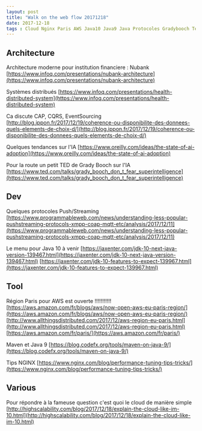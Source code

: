 ```yaml
---
layout: post
title: "Walk on the web flow 20171218"
date: 2017-12-18
tags : Cloud Nginx Paris AWS Java10 Java9 Java Protocoles Gradybooch Ted Ia Cqrs Cap Distributedsystem Finance Architecture Webflowwalk
---
```


## Architecture

Architecture moderne pour institution financiere : Nubank
[https://www.infoq.com/presentations/nubank-architecture](https://www.infoq.com/presentations/nubank-architecture)

Systèmes distribués
[https://www.infoq.com/presentations/health-distributed-system](https://www.infoq.com/presentations/health-distributed-system)

Ca discute CAP, CQRS, EventSourcing
[http://blog.ippon.fr/2017/12/19/coherence-ou-disponibilite-des-donnees-quels-elements-de-choix-d/](http://blog.ippon.fr/2017/12/19/coherence-ou-disponibilite-des-donnees-quels-elements-de-choix-d/)

Quelques tendances sur l'IA
[https://www.oreilly.com/ideas/the-state-of-ai-adoption](https://www.oreilly.com/ideas/the-state-of-ai-adoption)

Pour la route un petit TED de Grady Booch sur l'IA
[https://www.ted.com/talks/grady_booch_don_t_fear_superintelligence](https://www.ted.com/talks/grady_booch_don_t_fear_superintelligence)

## Dev

Quelques protocoles Push/Streaming
[https://www.programmableweb.com/news/understanding-less-popular-pushstreaming-protocols-xmpp-coap-mqtt-etc/analysis/2017/12/11](https://www.programmableweb.com/news/understanding-less-popular-pushstreaming-protocols-xmpp-coap-mqtt-etc/analysis/2017/12/11)

Le menu pour Java 10 à venir
[https://jaxenter.com/jdk-10-next-java-version-139467.html](https://jaxenter.com/jdk-10-next-java-version-139467.html)
[https://jaxenter.com/jdk-10-features-to-expect-139967.html](https://jaxenter.com/jdk-10-features-to-expect-139967.html)

## Tool

Région Paris pour AWS est ouverte !!!!!!!!!!!
[https://aws.amazon.com/fr/blogs/aws/now-open-aws-eu-paris-region/](https://aws.amazon.com/fr/blogs/aws/now-open-aws-eu-paris-region/)
[http://www.allthingsdistributed.com/2017/12/aws-region-eu-paris.html](http://www.allthingsdistributed.com/2017/12/aws-region-eu-paris.html)
[https://aws.amazon.com/fr/paris/](https://aws.amazon.com/fr/paris/)

Maven et Java 9
[https://blog.codefx.org/tools/maven-on-java-9/](https://blog.codefx.org/tools/maven-on-java-9/)

Tips NGINX
[https://www.nginx.com/blog/performance-tuning-tips-tricks/](https://www.nginx.com/blog/performance-tuning-tips-tricks/)

## Various

Pour répondre à la fameuse question c'est quoi le cloud de manière simple
[http://highscalability.com/blog/2017/12/18/explain-the-cloud-like-im-10.html](http://highscalability.com/blog/2017/12/18/explain-the-cloud-like-im-10.html)


